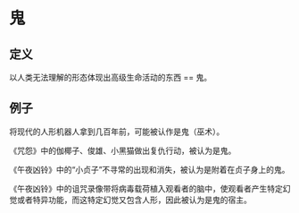 # 鬼

## 定义

以人类无法理解的形态体现出高级生命活动的东西 == 鬼。

## 例子

将现代的人形机器人拿到几百年前，可能被认作是鬼（巫术）。

《咒怨》中的伽椰子、俊雄、小黑猫做出复仇行动，被认为是鬼。

《午夜凶铃》中的“小贞子”不寻常的出现和消失，被认为是附着在贞子身上的鬼。

《午夜凶铃》中的诅咒录像带将病毒载荷植入观看者的脑中，使观看者产生特定幻觉或者特异功能，而这特定幻觉又包含人形，因此被认为是鬼的宿主。
